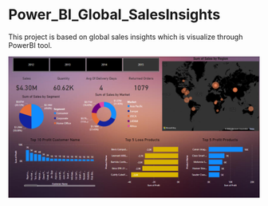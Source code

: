 # Power_BI_Global_SalesInsights
This project is based on global sales insights which is visualize through PowerBI tool.

![Alt text](<Screenshot 2023-08-08 163355.png>)
